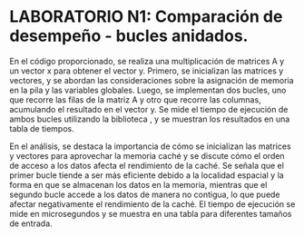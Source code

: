 # LABORATORIO N1: Comparación de desempeño - bucles anidados.
En el código proporcionado, se realiza una multiplicación de matrices A y un vector x para obtener el vector y. Primero, se inicializan las matrices y vectores, y se abordan las consideraciones sobre la asignación de memoria en la pila y las variables globales. Luego, se implementan dos bucles, uno que recorre las filas de la matriz A y otro que recorre las columnas, acumulando el resultado en el vector y. Se mide el tiempo de ejecución de ambos bucles utilizando la biblioteca <chrono>, y se muestran los resultados en una tabla de tiempos.

En el análisis, se destaca la importancia de cómo se inicializan las matrices y vectores para aprovechar la memoria caché y se discute cómo el orden de acceso a los datos afecta el rendimiento de la caché. Se señala que el primer bucle tiende a ser más eficiente debido a la localidad espacial y la forma en que se almacenan los datos en la memoria, mientras que el segundo bucle accede a los datos de manera no contigua, lo que puede afectar negativamente el rendimiento de la caché. El tiempo de ejecución se mide en microsegundos y se muestra en una tabla para diferentes tamaños de entrada.
